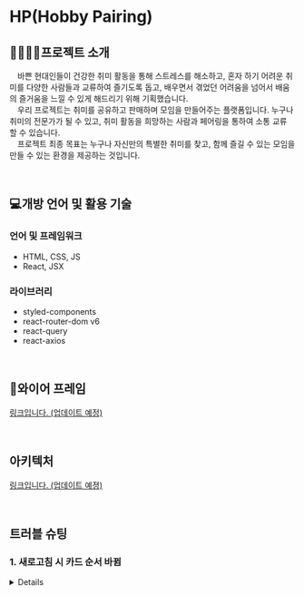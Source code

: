 # HP(Hobby Pairing)

## 👨‍👨‍👧‍👧프로젝트 소개
&emsp;바쁜 현대인들이 건강한 취미 활동을 통해 스트레스를 해소하고, 혼자 하기 어려운 취미를 다양한 사람들과 교류하여 즐기도록 돕고, 배우면서 겪었던 어려움을 넘어서 배움의 즐거움을 느낄 수 있게 해드리기 위해 기획했습니다.<br>
&emsp;우리 프로젝트는 취미를 공유하고 판매하며 모임을 만들어주는 플랫폼입니다. 누구나 취미의 전문가가 될 수 있고, 취미 활동을 희망하는 사람과 페어링을 통하여 소통 교류 할 수 있습니다.<br>
&emsp;프로젝트 최종 목표는 누구나 자신만의 특별한 취미를 찾고, 함께 즐길 수 있는 모임을 만들 수 있는 환경을 제공하는 것입니다.

<br>

## 💻개방 언어 및 활용 기술
<h3>언어 및 프레임워크</h3>
<ul>
  <li>HTML, CSS, JS</li>
  <li>React, JSX</li>
</ul>
<h3>라이브러리</h3>
<ul>
  <li>styled-components</li>
  <li>react-router-dom v6</li>
  <li>react-query</li>
  <li>react-axios</li>
</ul>

<br>

## 🎨와이어 프레임
<a href='https://ovenapp.io/view/mPmSUplhDzpBCNWscYIkz1LoYLdfAeTO/' target='_blank'>링크입니다. (업데이트 예정)</a>

<br>

## 아키텍처
<a href='https://lucid.app/lucidspark/87605903-7965-4374-b205-f445d374d6b5/edit?viewport_loc=1687%2C-1484%2C5170%2C5003%2C0_0&invitationId=inv_d997192a-94b0-41a7-84c9-3b598ca0c20a' target='_blank'>링크입니다. (업데이트 예졍)</a>

<br>

## 트러블 슈팅
<h3>1. 새로고침 시 카드 순서 바뀜 </h3>
<details>
<h4>1. 트러블 슈팅 해결</h4>
<span>&ensp;간단한 오류였다. DB에서 받아오는 배열을 reverse()를 이용해 반전 시키는데 reverse가 배열을 직접적으로 바꾼다는 것을 알고 있으면서 마음이 급해 안 보였다.</span> <br>
<span>&ensp;그래서 [...]를 이용해 해결 했다. 혹시 ChatGPT가 해결해 줄 수 있을까? 하고 물어봤지만 답을 주지는 않앗다.</span>
</details>

